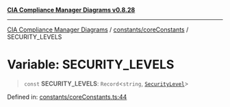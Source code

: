 [**CIA Compliance Manager Diagrams v0.8.28**](../../../README.md)

***

[CIA Compliance Manager Diagrams](../../../modules.md) / [constants/coreConstants](../README.md) / SECURITY\_LEVELS

# Variable: SECURITY\_LEVELS

> `const` **SECURITY\_LEVELS**: `Record`\<`string`, [`SecurityLevel`](../../../types/cia/type-aliases/SecurityLevel.md)\>

Defined in: [constants/coreConstants.ts:44](https://github.com/Hack23/cia-compliance-manager/blob/7619f76b35999bc4eb3f6ff6c1e77c13be78f250/src/constants/coreConstants.ts#L44)
